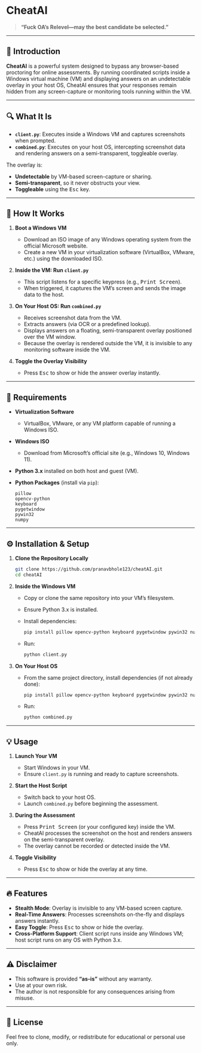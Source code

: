 # CheatAI

> **“Fuck OA’s Relevel—may the best candidate be selected.”**

---

## 🚀 Introduction

**CheatAI** is a powerful system designed to bypass any browser-based proctoring for online assessments. By running coordinated scripts inside a Windows virtual machine (VM) and displaying answers on an undetectable overlay in your host OS, CheatAI ensures that your responses remain hidden from any screen-capture or monitoring tools running within the VM.

---

## 🔍 What It Is

* **`client.py`**: Executes inside a Windows VM and captures screenshots when prompted.
* **`combined.py`**: Executes on your host OS, intercepting screenshot data and rendering answers on a semi-transparent, toggleable overlay.

The overlay is:

* **Undetectable** by VM-based screen-capture or sharing.
* **Semi-transparent**, so it never obstructs your view.
* **Toggleable** using the <kbd>Esc</kbd> key.

---

## 🎯 How It Works

1. **Boot a Windows VM**

   * Download an ISO image of any Windows operating system from the official Microsoft website.
   * Create a new VM in your virtualization software (VirtualBox, VMware, etc.) using the downloaded ISO.

2. **Inside the VM: Run `client.py`**

   * This script listens for a specific keypress (e.g., <kbd>Print Screen</kbd>).
   * When triggered, it captures the VM’s screen and sends the image data to the host.

3. **On Your Host OS: Run `combined.py`**

   * Receives screenshot data from the VM.
   * Extracts answers (via OCR or a predefined lookup).
   * Displays answers on a floating, semi-transparent overlay positioned over the VM window.
   * Because the overlay is rendered outside the VM, it is invisible to any monitoring software inside the VM.

4. **Toggle the Overlay Visibility**

   * Press <kbd>Esc</kbd> to show or hide the answer overlay instantly.

---

## 📝 Requirements

* **Virtualization Software**

  * VirtualBox, VMware, or any VM platform capable of running a Windows ISO.
* **Windows ISO**

  * Download from Microsoft’s official site (e.g., Windows 10, Windows 11).
* **Python 3.x** installed on both host and guest (VM).
* **Python Packages** (install via `pip`):

  ```
  pillow
  opencv-python
  keyboard
  pygetwindow
  pywin32
  numpy
  ```

---

## ⚙️ Installation & Setup

1. **Clone the Repository Locally**

   ```bash
   git clone https://github.com/pranavbhole123/cheatAI.git
   cd cheatAI
   ```

2. **Inside the Windows VM**

   * Copy or clone the same repository into your VM’s filesystem.
   * Ensure Python 3.x is installed.
   * Install dependencies:

     ```bash
     pip install pillow opencv-python keyboard pygetwindow pywin32 numpy
     ```
   * Run:

     ```bash
     python client.py
     ```

3. **On Your Host OS**

   * From the same project directory, install dependencies (if not already done):

     ```bash
     pip install pillow opencv-python keyboard pygetwindow pywin32 numpy
     ```
   * Run:

     ```bash
     python combined.py
     ```

---

## 💡 Usage

1. **Launch Your VM**

   * Start Windows in your VM.
   * Ensure `client.py` is running and ready to capture screenshots.

2. **Start the Host Script**

   * Switch back to your host OS.
   * Launch `combined.py` before beginning the assessment.

3. **During the Assessment**

   * Press <kbd>Print Screen</kbd> (or your configured key) inside the VM.
   * CheatAI processes the screenshot on the host and renders answers on the semi-transparent overlay.
   * The overlay cannot be recorded or detected inside the VM.

4. **Toggle Visibility**

   * Press <kbd>Esc</kbd> to show or hide the overlay at any time.

---

## 🔥 Features

* **Stealth Mode**: Overlay is invisible to any VM-based screen capture.
* **Real-Time Answers**: Processes screenshots on-the-fly and displays answers instantly.
* **Easy Toggle**: Press <kbd>Esc</kbd> to show or hide the overlay.
* **Cross-Platform Support**: Client script runs inside any Windows VM; host script runs on any OS with Python 3.x.

---

## ⚠️ Disclaimer

* This software is provided **“as-is”** without any warranty.
* Use at your own risk.
* The author is not responsible for any consequences arising from misuse.

---

## 🤖 License

Feel free to clone, modify, or redistribute for educational or personal use only.

